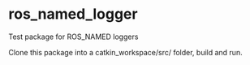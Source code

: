 # ros_named_logger
Test package for ROS_NAMED loggers

Clone this package into a catkin_workspace/src/ folder, build and run.
